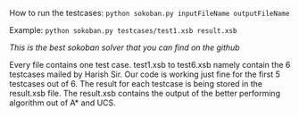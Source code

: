 How to run the testcases:
`python sokoban.py inputFileName outputFileName`

Example:
`python sokoban.py testcases/test1.xsb result.xsb`

*This is the best sokoban solver that you can find on the github*

Every file contains one test case.
test1.xsb to test6.xsb namely contain the 6 testcases mailed by Harish Sir.
Our code is working just fine for the first 5 testcases out of 6.
The result for each testcase is being stored in the result.xsb file.
The result.xsb contains the output of the better performing algorithm out of A* and UCS.




